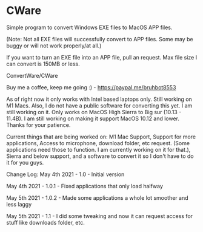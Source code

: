 # CWare
Simple program to convert Windows EXE files to MacOS APP files.

(Note: Not all EXE files will successfully convert to APP files. Some may be buggy or will not work properly/at all.)

If you want to turn an EXE file into an APP file, pull an request. Max file size I can convert is 150MB or less.

ConvertWare/CWare 

Buy me a coffee, keep me going :) - https://paypal.me/bruhbot8553

As of right now it only works with Intel based laptops only. Still working on M1 Macs. Also, I do not have a public software for converting this yet. I am still working on it. Only works on MacOS High Sierra to Big sur (10.13 - 11.4B). I am still working on making it support MacOS 10.12 and lower. Thanks for your patience.

Current things that are being worked on: M1 Mac Support, Support for more applications, Access to microphone, download folder, etc request. (Some applications need those to function. I am currently working on it for that.), Sierra and below support, and a software to convert it so I don't have to do it for you guys.


Change Log:
May 4th 2021 - 1.0 - Initial version


May 4th 2021 - 1.0.1 - Fixed applications that only load halfway


May 5th 2021 - 1.0.2 - Made some applications a whole lot smoother and less laggy

May 5th 2021 - 1.1 - I did some tweaking and now it can request access for stuff like downloads folder, etc.




























